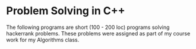 # Problem Solving in C++

The following programs are short (100 - 200 loc) programs solving hackerrank problems. These problems were assigned as part of my course work for my Algorithms class.
